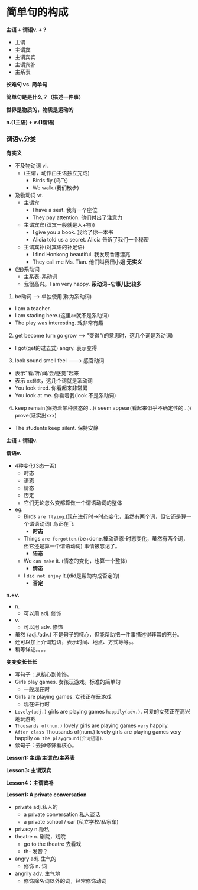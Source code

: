 # 简单句的构成

**主语 + 谓语v. + ?**
* 主谓
* 主谓宾
* 主谓宾宾
* 主谓宾补
* 主系表

**长难句 vs. 简单句**

**简单句是是什么？（描述一件事）**

**世界是物质的，物质是运动的**

**n.(1主语) + v.(1谓语)**

### 谓语v.分类

**有实义**
* 不及物动词 vi.
  * (主谓，动作由主语独立完成)
    * Birds fly.(鸟飞)
    * We walk.(我们散步)
* 及物动词 vt.
  * 主谓宾
    * I have a seat. 我有一个座位
    * They pay attention. 他们付出了注意力
  * 主谓宾宾(双宾一般就是人+物))
    * I give you a book. 我给了你一本书
    * Alicia told us a secret. Alicia 告诉了我们一个秘密
  * 主谓宾补(对宾语的补足语)
    * I find Honkong beautiful. 我发现香港漂亮
    * They call me Ms. Tian. 他们叫我田小姐
**无实义**
* (连)系动词
  * 主系表-系动词
  * 我很高兴。I am very happy.
**系动词~它事儿比较多**
1. be动词 --> 单独使用(称为系动词)
  * I am a teacher.
  * I am stading here.(这里`am`就不是系动词)
  * The play was interesting. 戏非常有趣
2. get become turn go grow  --> "变得"(的意思时，这几个词是系动词)
  * I got(get的过去式) angry. 表示变得
3. look sound smell feel  ---> 感官动词
  * 表示"看/听/闻/尝/感觉"起来
  * 表示 `xx起来`，这几个词就是系动词
  * You look tired. 你看起来非常累
  * You look at me. 你看着我(look 不是系动词)
4. keep remain(保持着某种装态的...)/ seem appear(看起来似乎不确定性的...)/ prove(证实出xxx)
  * The students keep silent. 保持安静

**主语 + 谓语v.**

**谓语v.**
* 4种变化(3态一否)
  * 时态
  * 语态
  * 情态
  * 否定
  * 它们无论怎么变都算做一个谓语动词的整体
* eg.
  * Birds `are flying`.(现在进行时->时态变化，虽然有两个词，但它还是算一个谓语动词) 鸟正在飞
    * **时态**
  * Things `are forgotten`.(be+done.被动语态-时态变化，虽然有两个词，但它还是算一个谓语动词) 事情被忘记了。
    * **语态**
  * We `can make` it. (情态的变化，也算一个整体)
    * **情态**
  * I `did not enjoy` it.(did是帮助构成否定的)
    * **否定**

**n.+v.**
* n.
  * 可以用 adj. 修饰
* v.
  * 可以用 adv. 修饰
* 虽然 (adj./adv.) 不是句子的核心，但能帮助把一件事描述得非常的充分。
* 还可以加上介词短语，表示时间、地点、方式等等。。
* 稍等详述。。。。

**变变变长长长**
* 写句子：从核心到修饰。
* Girls play games. 女孩玩游戏。标准的简单句
  * 一般现在时
* Girls are playing games. 女孩正在玩游戏
  * 现在进行时
* `Lovely(adj.)` girls are playing games `happily(adv.)`. 可爱的女孩正在高兴地玩游戏
* `Thousands of(num.)` lovely girls are playing games `very` happily.
* `After class` Thousands of(num.) lovely girls are playing games very happily `on the playground(介词短语)`.
* 读句子：去掉修饰看核心。

**Lesson1: 主谓/主谓宾/主系表**

**Lesson3: 主谓双宾**

**Lesson4：主谓宾补**

**Lesson1: A private conversation**
* private adj.私人的
  * a private conversation 私人谈话
  * a private school / car (私立学校/私家车)
* privacy n.隐私
* theatre n. 剧院，戏院
  * go to the theatre 去看戏
  * th- 发音？
* angry adj. 生气的
  * 修饰 n. 词
* angrily adv. 生气地
  * 修饰除名词以外的词，经常修饰动词